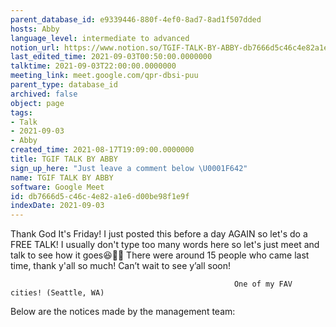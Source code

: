 ```yaml
---
parent_database_id: e9339446-880f-4ef0-8ad7-8ad1f507dded
hosts: Abby
language_level: intermediate to advanced
notion_url: https://www.notion.so/TGIF-TALK-BY-ABBY-db7666d5c46c4e82a1e6d00be98f1e9f
last_edited_time: 2021-09-03T00:50:00.0000000
talktime: 2021-09-03T22:00:00.0000000
meeting_link: meet.google.com/qpr-dbsi-puu
parent_type: database_id
archived: false
object: page
tags:
- Talk
- 2021-09-03
- Abby
created_time: 2021-08-17T19:09:00.0000000
title: TGIF TALK BY ABBY
sign_up_here: "Just leave a comment below \U0001F642"
name: TGIF TALK BY ABBY
software: Google Meet
id: db7666d5-c46c-4e82-a1e6-d00be98f1e9f
indexDate: 2021-09-03
---
```


Thank God It's Friday! I just posted this before a day AGAIN so let's do a FREE TALK!
I usually don't type too many words here so let's just meet and talk to see how it goes😆👍🏻
There were around 15 people who came last time, thank y'all so much!
Can’t wait to see y’all soon!




                                                      One of my FAV cities! (Seattle, WA)







Below are the notices made by the management team: 



